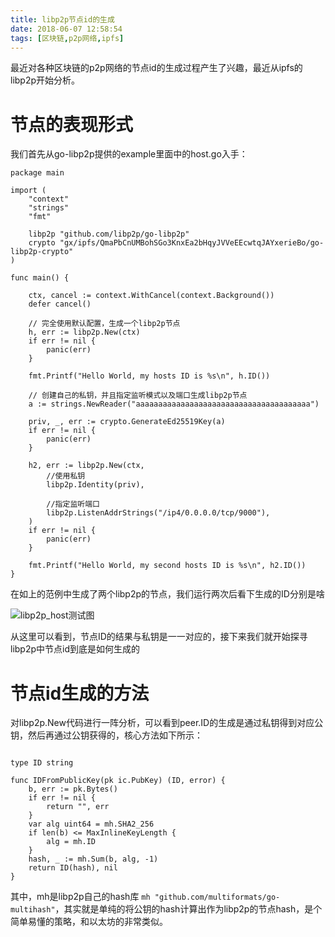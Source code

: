 ```yaml
---
title: libp2p节点id的生成
date: 2018-06-07 12:58:54
tags: [区块链,p2p网络,ipfs]
---
```


最近对各种区块链的p2p网络的节点id的生成过程产生了兴趣，最近从ipfs的libp2p开始分析。

# 节点的表现形式

我们首先从go-libp2p提供的example里面中的host.go入手：

```golang
package main

import (
	"context"
	"strings"
	"fmt"

	libp2p "github.com/libp2p/go-libp2p"
	crypto "gx/ipfs/QmaPbCnUMBohSGo3KnxEa2bHqyJVVeEEcwtqJAYxerieBo/go-libp2p-crypto"
)

func main() {
	
	ctx, cancel := context.WithCancel(context.Background())
	defer cancel()

	// 完全使用默认配置，生成一个libp2p节点
	h, err := libp2p.New(ctx)
	if err != nil {
		panic(err)
	}

	fmt.Printf("Hello World, my hosts ID is %s\n", h.ID())

    // 创建自己的私钥，并且指定监听模式以及端口生成libp2p节点
    a := strings.NewReader("aaaaaaaaaaaaaaaaaaaaaaaaaaaaaaaaaaaaaaa")
    
	priv, _, err := crypto.GenerateEd25519Key(a)
	if err != nil {
		panic(err)
	}

	h2, err := libp2p.New(ctx,
		//使用私钥
		libp2p.Identity(priv),

		//指定监听端口
		libp2p.ListenAddrStrings("/ip4/0.0.0.0/tcp/9000"),
	)
	if err != nil {
		panic(err)
	}

	fmt.Printf("Hello World, my second hosts ID is %s\n", h2.ID())
}

```

在如上的范例中生成了两个libp2p的节点，我们运行两次后看下生成的ID分别是啥

![libp2p_host测试图](/imgs/libp2p_host_test.jpeg)

从这里可以看到，节点ID的结果与私钥是一一对应的，接下来我们就开始探寻libp2p中节点id到底是如何生成的

# 节点id生成的方法

对libp2p.New代码进行一阵分析，可以看到peer.ID的生成是通过私钥得到对应公钥，然后再通过公钥获得的，核心方法如下所示：

```golang

type ID string

func IDFromPublicKey(pk ic.PubKey) (ID, error) {
	b, err := pk.Bytes()
	if err != nil {
		return "", err
	}
	var alg uint64 = mh.SHA2_256
	if len(b) <= MaxInlineKeyLength {
		alg = mh.ID
	}
	hash, _ := mh.Sum(b, alg, -1)
	return ID(hash), nil
}
```

其中，mh是libp2p自己的hash库 `mh "github.com/multiformats/go-multihash"`，其实就是单纯的将公钥的hash计算出作为libp2p的节点hash，是个简单易懂的策略，和以太坊的非常类似。
